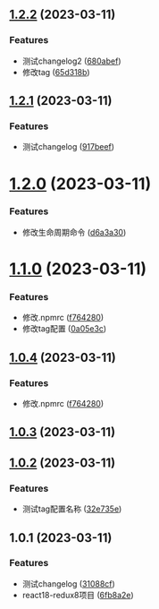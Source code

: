 ## [1.2.2](https://github.com/18355166248/diff-react-test/compare/1.2.1...1.2.2) (2023-03-11)


### Features

* 测试changelog2 ([680abef](https://github.com/18355166248/diff-react-test/commit/680abef9d1d29d2e67afb459352e83d87c289aee))
* 修改tag ([65d318b](https://github.com/18355166248/diff-react-test/commit/65d318bea70df1a5aff5ab274b8359309d259745))



## [1.2.1](https://github.com/18355166248/diff-react-test/compare/1.2.0...1.2.1) (2023-03-11)


### Features

* 测试changelog ([917beef](https://github.com/18355166248/diff-react-test/commit/917beef5a5bbea59f9c5f821c03f6ac629939c82))



# [1.2.0](https://github.com/18355166248/diff-react-test/compare/1.1.0...1.2.0) (2023-03-11)


### Features

* 修改生命周期命令 ([d6a3a30](https://github.com/18355166248/diff-react-test/commit/d6a3a30701d31e368cb10ca288c09237d705b050))



# [1.1.0](https://github.com/18355166248/diff-react-test/compare/1.0.3...1.1.0) (2023-03-11)


### Features

* 修改.npmrc ([f764280](https://github.com/18355166248/diff-react-test/commit/f764280264ea8b31c0eca786a05f534f5df75b9d))
* 修改tag配置 ([0a05e3c](https://github.com/18355166248/diff-react-test/commit/0a05e3c154228e37236757287c9a8369e1b42f4d))



## [1.0.4](https://github.com/18355166248/diff-react-test/compare/1.0.3...1.0.4) (2023-03-11)


### Features

* 修改.npmrc ([f764280](https://github.com/18355166248/diff-react-test/commit/f764280264ea8b31c0eca786a05f534f5df75b9d))



## [1.0.3](https://github.com/18355166248/diff-react-test/compare/1.0.2...1.0.3) (2023-03-11)



## [1.0.2](https://github.com/18355166248/diff-react-test/compare/v1.0.1...v1.0.2) (2023-03-11)


### Features

* 测试tag配置名称 ([32e735e](https://github.com/18355166248/diff-react-test/commit/32e735e0dc8a174e1785104501dadf5e27635c99))



## 1.0.1 (2023-03-11)


### Features

* 测试changelog ([31088cf](https://github.com/18355166248/diff-react-test/commit/31088cf3bbca143912aed53375ecd04b724da333))
* react18-redux8项目 ([6fb8a2e](https://github.com/18355166248/diff-react-test/commit/6fb8a2e1405916b22dea5ae6abff557086f38b2b))



